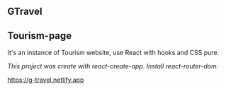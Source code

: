 #### <h2> GTravel
## Tourism-page


It's an instance of Tourism website, use React with hooks and CSS pure.


*This project was create with react-create-app.*
*Install react-router-dom.*

https://g-travel.netlify.app



